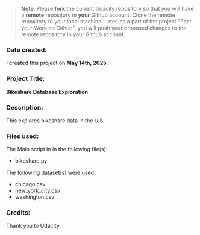 >**Note**: Please **fork** the current Udacity repository so that you will have a **remote** repository in **your** Github account. Clone the remote repository to your local machine. Later, as a part of the project "Post your Work on Github", you will push your proposed changes to the remote repository in your Github account.

### Date created:
I created this project on **May 14th, 2025.**

### Project Title:
**Bikeshare Database Exploration**

### Description:
This explores bikeshare data in the U.S.

### Files used:
The Main script in in the following file(s):

* bikeshare.py

The following dataset(s) were used:

* chicago.csv
* new_york_city.csv
* washington.csv

### Credits:
Thank you to Udacity.

